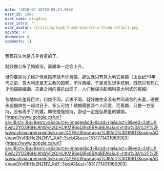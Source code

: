 ```yaml
---
date: '2018-07-15T19:58:54.456Z'
user_id: 1880
user_name: dingding
user_intro: ''
user_avatar: /static/upload/thumb/small50-u-thumb-default.png
upvote: 4
downvote: 0
comments: []
---
```


我现在认为是几乎肯定的了。

就好像公布了婚姻法，离婚率一定会上升。

但你要是为了维护低离婚率就不许离婚，那么就只有意大利式离婚（上世纪70年代之前，意大利还是天主教的国家，不许离婚，于是发生很多悲剧，既然只有死亡才能摆脱婚姻，夫妻之间的谋杀出现了，人们称谋杀配偶叫意大利式的离婚）

各地如此差异巨大，利益不同，诉求不同，就好像完全没有共同语言的夫妻，硬要永远捆绑在一起过日子，多么可怕！结婚需要两个人同意，而离婚，只要一方坚持，没有离不了的婚。即使勉强维持，那也一定是低质量的婚姻。[https://www.google.ca/url?sa=i&rct=j&q=&esrc=s&source=images&cd=&cad=rja&uact=8&ved=2ahUKEwiU2YO386HcAhWyFzQIHUKMB6gQjRx6BAgBEAU&url=http%3A%2F%2Fwww.chinainperspective.com%2FArtShow.aspx%3FAID%3D19917&psig=AOvVaw0VvRRHo2NZNV\_XAF-3kcbG&ust=1531771431960903](https://www.google.ca/url?sa=i&rct=j&q=&esrc=s&source=images&cd=&cad=rja&uact=8&ved=2ahUKEwiU2YO386HcAhWyFzQIHUKMB6gQjRx6BAgBEAU&url=http%3A%2F%2Fwww.chinainperspective.com%2FArtShow.aspx%3FAID%3D19917&psig=AOvVaw0VvRRHo2NZNV_XAF-3kcbG&ust=1531771431960903)
